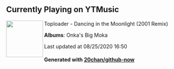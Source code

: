 ## Currently Playing on YTMusic

[<img align="left" width="100" src="https://lh3.googleusercontent.com/k3FA0OV6_6p8DPlFPdq0ItWoONfpcciFp8FXuzK7RohNdWhgqWcMiGf0t1gKcBVQ9L0y4eRBwShcfsK9">](https://music.youtube.com/channel/UCEspIekCimNPvtnt_pGKG3g)

Toploader - Dancing in the Moonlight (2001 Remix)

**Albums**: Onka's Big Moka

Last updated at 08/25/2020 16:50

#### Generated with [20chan/github-now](https://github.com/20chan/github-now)


<!--
**20chan/20chan** is a ✨ _special_ ✨ repository because its `README.md` (this file) appears on your GitHub profile.

Here are some ideas to get you started:

- 🔭 I’m currently working on ...
- 🌱 I’m currently learning ...
- 👯 I’m looking to collaborate on ...
- 🤔 I’m looking for help with ...
- 💬 Ask me about ...
- 📫 How to reach me: ...
- 😄 Pronouns: ...
- ⚡ Fun fact: ...
-->
